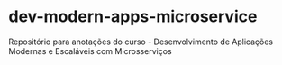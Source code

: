 # dev-modern-apps-microservice
Repositório para anotações do curso - Desenvolvimento de Aplicações Modernas e Escaláveis com Microsserviços
